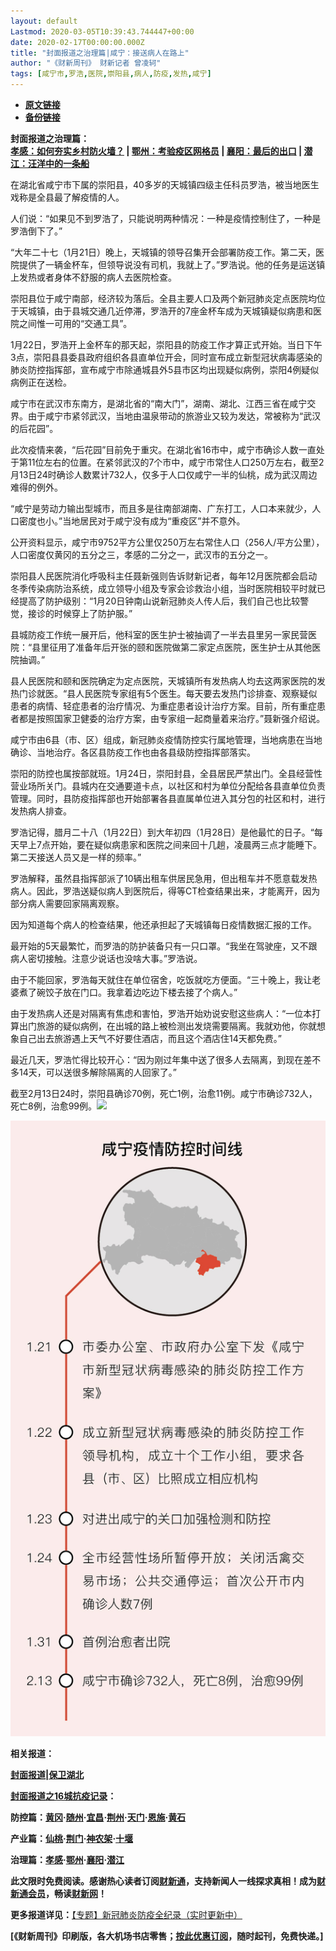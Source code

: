 ```yaml
---
layout: default
Lastmod: 2020-03-05T10:39:43.744447+00:00
date: 2020-02-17T00:00:00.000Z
title: "封面报道之治理篇|咸宁：接送病人在路上"
author: "《财新周刊》 财新记者 曾凌轲"
tags: [咸宁市,罗浩,医院,崇阳县,病人,防疫,发热,咸宁]
---
```


* [**原文链接**](http://weekly.caixin.com/2020-02-17/101516427.html)
* [**备份链接**](http://archive.ph/X51rj)


**封面报道之治理篇：**  
**[孝感：如何夯实乡村防火墙？](http://weekly.caixin.com/2020-02-15/101515712.html) | [鄂州：考验疫区网格员](http://weekly.caixin.com/2020-02-17/101516424.html) | [襄阳：最后的出口](http://weekly.caixin.com/2020-02-17/101516425.html) | [潜江：汪洋中的一条船](http://weekly.caixin.com/2020-02-17/101516426.html)**

在湖北省咸宁市下属的崇阳县，40多岁的天城镇四级主任科员罗浩，被当地医生戏称是全县最了解疫情的人。

人们说：“如果见不到罗浩了，只能说明两种情况：一种是疫情控制住了，一种是罗浩倒下了。”

“大年二十七（1月21日）晚上，天城镇的领导召集开会部署防疫工作。第二天，医院提供了一辆金杯车，但领导说没有司机，我就上了。”罗浩说。他的任务是运送镇上发热或者身体不舒服的病人去医院检查。

崇阳县位于咸宁南部，经济较为落后。全县主要人口及两个新冠肺炎定点医院均位于天城镇，由于县城交通几近停滞，罗浩开的7座金杯车成为天城镇疑似病患和医院之间惟一可用的“交通工具”。

1月22日，罗浩开上金杯车的那天起，崇阳县的防疫工作才算正式开始。当日下午3点，崇阳县县委县政府组织各县直单位开会，同时宣布成立新型冠状病毒感染的肺炎防控指挥部，宣布咸宁市除通城县外5县市区均出现疑似病例，崇阳4例疑似病例正在送检。

咸宁市在武汉市东南方，是湖北省的“南大门”，湖南、湖北、江西三省在咸宁交界。由于咸宁市紧邻武汉，当地由温泉带动的旅游业又较为发达，常被称为“武汉的后花园”。

此次疫情来袭，“后花园”目前免于重灾。在湖北省16市中，咸宁市确诊人数一直处于第11位左右的位置。在紧邻武汉的7个市中，咸宁市常住人口250万左右，截至2月13日24时确诊人数累计732人，仅多于人口仅咸宁一半的仙桃，成为武汉周边难得的例外。

“咸宁是劳动力输出型城市，而且多是往南部湖南、广东打工，人口本来就少，人口密度也小。”当地居民对于咸宁没有成为“重疫区”并不意外。

公开资料显示，咸宁市9752平方公里仅250万左右常住人口（256人/平方公里），人口密度仅黄冈的五分之三，孝感的二分之一，武汉市的五分之一。

崇阳县人民医院消化呼吸科主任聂新强则告诉财新记者，每年12月医院都会启动冬季传染病防治系统，成立领导小组及专家会诊救治小组，当时医院相较平时就已经提高了防护级别：“1月20日钟南山说新冠肺炎人传人后，我们自己也比较警觉，接诊的时候穿上了防护服。”

县城防疫工作统一展开后，他科室的医生护士被抽调了一半去县里另一家民营医院：“县里征用了准备年后开张的颐和医院做第二家定点医院，医生护士从其他医院抽调。”

县人民医院和颐和医院确定为定点医院，天城镇所有发热病人均去这两家医院的发热门诊就医。“县人民医院专家组有5个医生。每天要去发热门诊排查、观察疑似患者的病情、轻症患者的治疗情况、为重症患者设计治疗方案。目前，所有重症患者都是按照国家卫健委的治疗方案，由专家组一起商量着来治疗。”聂新强介绍说。

咸宁市由6县（市、区）组成，新冠肺炎疫情防控实行属地管理，当地病患在当地确诊、当地治疗。各区县防疫工作也由各县级防控指挥部落实。

崇阳的防控也属按部就班。1月24日，崇阳封县，全县居民严禁出门。全县经营性营业场所关门。县城内在交通要道卡点，以社区和村为单位分配给各县直单位负责管理。同时，县防疫指挥部也开始部署各县直属单位进入其分包的社区和村，进行发热病人排查。

罗浩记得，腊月二十八（1月22日）到大年初四（1月28日）是他最忙的日子。“每天早上7点开始，要在疑似病患家和医院之间来回十几趟，凌晨两三点才能睡下。第二天接送人员又是一样的频率。”

罗浩解释，虽然县指挥部派了10辆出租车供居民急用，但出租车并不愿意载发热病人。因此，罗浩送疑似病人到医院后，得等CT检查结果出来，才能离开，因为部分病人需要回家隔离观察。

因为知道每个病人的检查结果，他还承担起了天城镇每日疫情数据汇报的工作。

最开始的5天最繁忙，而罗浩的防护装备只有一只口罩。“我坐在驾驶座，又不跟病人密切接触。注意少说话也没啥大事。”罗浩说。

由于不能回家，罗浩每天就住在单位宿舍，吃饭就吃方便面。“三十晚上，我让老婆煮了碗饺子放在门口。我拿着边吃边下楼去接了个病人。”

由于发热病人还是对隔离有焦虑和害怕，罗浩开始劝说安慰这些病人：“一位本打算出门旅游的疑似病例，在出城的路上被检测出发烧需要隔离。我就劝他，你就想象自己出去旅游遇上天气不好要住酒店，而且这个酒店住14天都免费。”

最近几天，罗浩忙得比较开心：“因为刚过年集中送了很多人去隔离，到现在差不多14天，可以送很多解除隔离的人回家了。”

截至2月13日24时，崇阳县确诊70例，死亡1例，治愈11例。咸宁市确诊732人，死亡8例，治愈99例。[![](/images/post/d02a42d9cb3dec9320e5f550278911c7.ico)](http://weekly.caixin.com/2020-02-17/101516427.html)

![咸宁](/images/post/46cbd5caf754c3a7d909fb6e6f408804.jpg)

  

**相关报道：**

**[封面报道|保卫湖北](http://weekly.caixin.com/2020-02-14/101515436.html)**

**[封面报道之16城抗疫记录](http://weekly.caixin.com/2020-02-15/101515677.html)：**

**防控篇：[黄冈](http://weekly.caixin.com/2020-02-15/101515683.html)·[随州](http://weekly.caixin.com/2020-02-17/101516393.html)·[宜昌](http://weekly.caixin.com/2020-02-17/101516385.html)·[荆州](http://weekly.caixin.com/2020-02-17/101516414.html)·[天门](http://weekly.caixin.com/2020-02-17/101516415.html)·[恩施](http://weekly.caixin.com/2020-02-17/101516416.html)·[黄石](http://weekly.caixin.com/2020-02-17/101516418.html)**

**产业篇：[仙桃](http://weekly.caixin.com/2020-02-15/101515707.html)·[荆门](http://weekly.caixin.com/2020-02-17/101516362.html)·[神农架](http://weekly.caixin.com/2020-02-17/101516363.html)·[十堰](http://weekly.caixin.com/2020-02-17/101516364.html)**

**治理篇：[孝感](http://weekly.caixin.com/2020-02-15/101515712.html)·[鄂州](http://weekly.caixin.com/2020-02-17/101516424.html)·[襄阳](http://weekly.caixin.com/2020-02-17/101516425.html)·[潜江](http://weekly.caixin.com/2020-02-17/101516426.html)**

**此文限时免费阅读。感谢热心读者订阅[财新通](http://mall.caixin.com/mall/web/product/product.html?id=733&originReferrer=appfree&channelSource=appfree)，支持新闻人一线探求真相！成为[财新通会员](http://mall.caixin.com/mall/web/list/list.html?type=127&originReferrer=appfree&channelSource=appfree)，畅读[财新网](https://datayi.cn/1lnZaaidYRRn)！**

**更多报道详见：**[【专题】新冠肺炎防疫全纪录（实时更新中）](http://m.app.caixin.com/m_topic_detail/1473.html)

**\[《财新周刊》印刷版，各大机场书店零售；[按此优惠订阅](http://mall.caixin.com/mall/web/product/product.html?id=435&channel=1022&channelSource=zkwzdy)，随时起刊，免费快递。\]**

